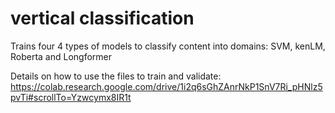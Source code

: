 # vertical classification

Trains four 4 types of models to classify content into domains: SVM, kenLM, Roberta and Longformer

Details on how to use the files to train and validate: https://colab.research.google.com/drive/1i2q6sGhZAnrNkP1SnV7Ri_pHNlz5pvTi#scrollTo=Yzwcymx8IR1t
